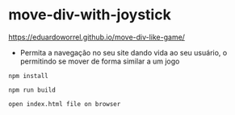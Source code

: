 # move-div-with-joystick
https://eduardoworrel.github.io/move-div-like-game/

- Permita a navegação no seu site dando vida ao seu usuário, o permitindo se mover de forma similar a um jogo

```
npm install

npm run build

open index.html file on browser
```
